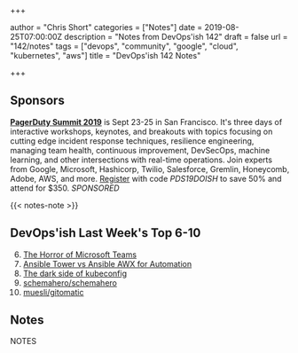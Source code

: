 +++

author = "Chris Short"
categories = ["Notes"]
date = 2019-08-25T07:00:00Z
description = "Notes from DevOps'ish 142"
draft = false
url = "142/notes"
tags = ["devops", "community", "google", "cloud", "kubernetes", "aws"]
title = "DevOps'ish 142 Notes"

+++

## Sponsors

[**PagerDuty Summit 2019**](https://summit.pagerduty.com/) is Sept 23-25 in San Francisco. It's three days of interactive workshops, keynotes, and breakouts with topics focusing on cutting edge incident response techniques, resilience engineering, managing team health, continuous improvement, DevSecOps, machine learning, and other intersections with real-time operations. Join experts from Google, Microsoft, Hashicorp, Twilio, Salesforce, Gremlin, Honeycomb, Adobe, AWS, and more. [Register](https://summit.pagerduty.com/summit2019/register?c_280637=PDS19OT) with code *PDS19DOISH* to save 50% and attend for $350. *SPONSORED*

{{< notes-note >}}

## DevOps'ish Last Week's Top 6-10

6. [The Horror of Microsoft Teams](https://medium.com/@joshuamkite/the-horror-of-microsoft-teams-c18360712361)
7. [Ansible Tower vs Ansible AWX for Automation](https://4sysops.com/archives/ansible-tower-vs-ansible-awx-for-automation/)
8. [The dark side of kubeconfig](https://banzaicloud.com/blog/kubeconfig-security/)
9. [schemahero/schemahero](https://github.com/schemahero/schemahero)
10. [muesli/gitomatic](https://github.com/muesli/gitomatic)

## Notes

NOTES

